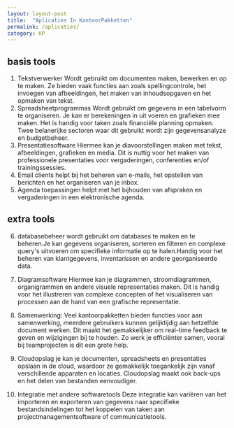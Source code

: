 ```yaml
---
layout: layout-post
title:  "Aplicaties In KantoorPakketten"
permalink: /aplicaties/
category: KP
---
```

## basis tools
1. Tekstverwerker
Wordt gebruikt om documenten maken, bewerken en op te maken. Ze bieden vaak functies aan zoals spellingcontrole, het invoegen van afbeeldingen, het maken van inhoudsopgaven en het opmaken van tekst.
2. Spreadsheetprogrammas
Wordt gebruikt om gegevens in een tabelvorm te organiseren. Je kan er berekeningen in uit voeren en grafieken mee maken. Het is handig voor taken zoals financiële planning opmaken. Twee belanerijke sectoren waar dit gebruikt wordt zijn gegevensanalyze en budgetbeheer.
3. Presentatiesoftware
Hiermee kan je diavoorstellingen maken met tekst, afbeeldingen, grafieken en media. Dit is nuttig voor het maken van professionele presentaties voor vergaderingen, conferenties en/of trainingssessies.
4. Email clients
helpt bij het beheren van e-mails, het opstellen van berichten en het organiseren van je inbox.
5. Agenda toepassingen
helpt met het bijhouden van afspraken en vergaderingen in een elektronische agenda.
## extra tools
6. databasebeheer
wordt gebruikt om databases te maken en te beheren.Je kan gegevens organiseren, sorteren en filteren en complexe query's uitvoeren om specifieke informatie op te halen.Handig voor het beheren van klantgegevens, inventarissen en andere georganiseerde data.

7. Diagramsoftware 
Hiermee kan je diagrammen, stroomdiagrammen, organigrammen en andere visuele representaties maken. Dit is handig voor het illustreren van complexe concepten of het visualiseren van processen aan de hand van een grafische representatie.

8. Samenwerking: 
Veel kantoorpakketten bieden functies voor aan samenwerking, meerdere gebruikers kunnen gelijktijdig aan hetzelfde document werken. Dit maakt het gemakkelijker om real-time feedback te geven en wijzigingen bij te houden. Zo werk je efficiënter samen, vooral bij teamprojecten is dit een grote help.

9. Cloudopslag
je kan je documenten, spreadsheets en presentaties opslaan in de cloud, waardoor ze gemakkelijk toegankelijk zijn vanaf verschillende apparaten en locaties. Cloudopslag maakt ook back-ups en het delen van bestanden eenvoudiger.

10. Integratie met andere softwaretools
Deze integratie kan variëren van het importeren en exporteren van gegevens naar specifieke bestandsindelingen tot het koppelen van taken aan projectmanagementsoftware of communicatietools.
